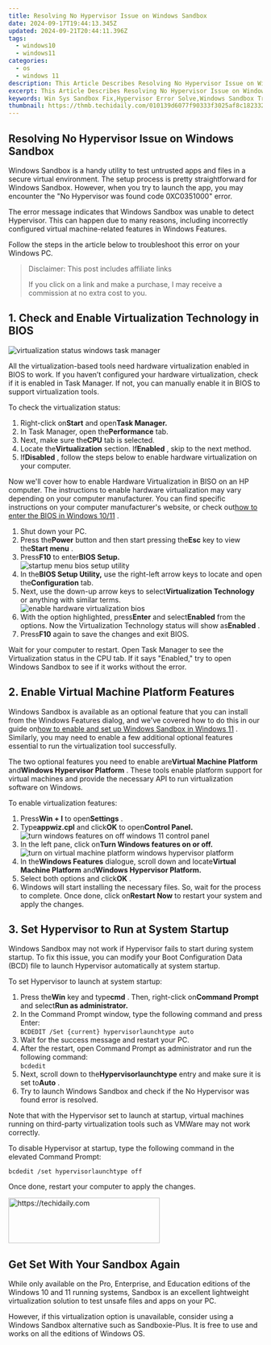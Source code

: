 ```yaml
---
title: Resolving No Hypervisor Issue on Windows Sandbox
date: 2024-09-17T19:44:13.345Z
updated: 2024-09-21T20:44:11.396Z
tags:
  - windows10
  - windows11
categories:
  - os
  - windows 11
description: This Article Describes Resolving No Hypervisor Issue on Windows Sandbox
excerpt: This Article Describes Resolving No Hypervisor Issue on Windows Sandbox
keywords: Win Sys Sandbox Fix,Hypervisor Error Solve,Windows Sandbox Troubleshoot,Overcoming Hypervisor Halt,Resolving Sandbox Issue,No VMM on WS Fix,Stop Hypervisor Fail
thumbnail: https://thmb.techidaily.com/010139d6077f90333f3025af8c182332c9900266fd1f6067fe122889069013d2.jpg
---
```


## Resolving No Hypervisor Issue on Windows Sandbox

 Windows Sandbox is a handy utility to test untrusted apps and files in a secure virtual environment. The setup process is pretty straightforward for Windows Sandbox. However, when you try to launch the app, you may encounter the "No Hypervisor was found code 0XC0351000" error.

 The error message indicates that Windows Sandbox was unable to detect Hypervisor. This can happen due to many reasons, including incorrectly configured virtual machine-related features in Windows Features.

 Follow the steps in the article below to troubleshoot this error on your Windows PC.

>  Disclaimer: This post includes affiliate links
>
>  If you click on a link and make a purchase, I may receive a commission at no extra cost to you.
>

## 1\. Check and Enable Virtualization Technology in BIOS

![virtualization status windows task manager](https://static1.makeuseofimages.com/wordpress/wp-content/uploads/2022/12/virtualization-status-windows-task-manager.jpg)

 All the virtualization-based tools need hardware virtualization enabled in BIOS to work. If you haven’t configured your hardware virtualization, check if it is enabled in Task Manager. If not, you can manually enable it in BIOS to support virtualization tools.

To check the virtualization status:

1. Right-click on**Start** and open**Task Manager.**
2. In Task Manager, open the**Performance** tab.
3. Next, make sure the**CPU** tab is selected.
4. Locate the**Virtualization** section. If**Enabled** , skip to the next method.
5. If**Disabled** , follow the steps below to enable hardware virtualization on your computer.

 Now we'll cover how to enable Hardware Virtualization in BISO on an HP computer. The instructions to enable hardware virtualization may vary depending on your computer manufacturer. You can find specific instructions on your computer manufacturer's website, or check out[how to enter the BIOS in Windows 10/11](https://www.makeuseof.com/tag/enter-bios-computer/) .

1. Shut down your PC.
2. Press the**Power** button and then start pressing the**Esc** key to view the**Start menu** .
3. Press**F10** to enter**BIOS Setup.**  
![startup menu bios setup utility](https://static1.makeuseofimages.com/wordpress/wp-content/uploads/2022/12/startup-menu-bios-setup-utility.jpg)
4. In the**BIOS Setup Utility,** use the right-left arrow keys to locate and open the**Configuration** tab.
5. Next, use the down-up arrow keys to select**Virtualization Technology** or anything with similar terms.  
![enable hardware virtualization bios](https://static1.makeuseofimages.com/wordpress/wp-content/uploads/2022/12/enable-hardware-virtualization-bios.jpg)
6. With the option highlighted, press**Enter** and select**Enabled** from the options. Now the Virtualization Technology status will show as**Enabled** .
7. Press**F10** again to save the changes and exit BIOS.

 Wait for your computer to restart. Open Task Manager to see the Virtualization status in the CPU tab. If it says "Enabled," try to open Windows Sandbox to see if it works without the error.

## 2\. Enable Virtual Machine Platform Features

 Windows Sandbox is available as an optional feature that you can install from the Windows Features dialog, and we've covered how to do this in our guide on[how to enable and set up Windows Sandbox in Windows 11](https://www.makeuseof.com/enable-set-up-windows-sandbox-windows-11/) . Similarly, you may need to enable a few additional optional features essential to run the virtualization tool successfully.

 The two optional features you need to enable are**Virtual Machine Platform** and**Windows Hypervisor Platform** . These tools enable platform support for virtual machines and provide the necessary API to run virtualization software on Windows.

To enable virtualization features:

1. Press**Win + I** to open**Settings** .
2. Type**appwiz.cpl** and click**OK** to open**Control Panel.**  
![turn windows features on off windows 11 control panel](https://static1.makeuseofimages.com/wordpress/wp-content/uploads/2022/12/turn-windows-featureson-off-windows-11-control-panel.jpg)
3. In the left pane, click on**Turn Windows features on or off.**  
![turn on virtual machine platform windows hypervisor platform](https://static1.makeuseofimages.com/wordpress/wp-content/uploads/2022/12/turn-on-virtual-machine-platform-windows-hypervisor-platform.jpg)
4. In the**Windows Features** dialogue, scroll down and locate**Virtual Machine Platform** and**Windows Hypervisor Platform.**
5. Select both options and click**OK** .
6. Windows will start installing the necessary files. So, wait for the process to complete. Once done, click on**Restart Now** to restart your system and apply the changes.

## 3\. Set Hypervisor to Run at System Startup

 Windows Sandbox may not work if Hypervisor fails to start during system startup. To fix this issue, you can modify your Boot Configuration Data (BCD) file to launch Hypervisor automatically at system startup.

To set Hypervisor to launch at system startup:

1. Press the**Win** key and type**cmd** . Then, right-click on**Command Prompt** and select**Run as administrator.**
2. In the Command Prompt window, type the following command and press Enter:  
`BCDEDIT /Set {current} hypervisorlaunchtype auto`
3. Wait for the success message and restart your PC.
4. After the restart, open Command Prompt as administrator and run the following command:  
`bcdedit`
5. Next, scroll down to the**Hypervisorlaunchtype** entry and make sure it is set to**Auto** .
6. Try to launch Windows Sandbox and check if the No Hypervisor was found error is resolved.

 Note that with the Hypervisor set to launch at startup, virtual machines running on third-party virtualization tools such as VMWare may not work correctly.

 To disable Hypervisor at startup, type the following command in the elevated Command Prompt:

`bcdedit /set hypervisorlaunchtype off`

Once done, restart your computer to apply the changes.

<!-- affiliate ads begin -->
<a href="https://aligracehair.sjv.io/c/5597632/1938693/19272" target="_top" id="1938693">
  <img src="//a.impactradius-go.com/display-ad/19272-1938693" border="0" alt="https://techidaily.com" width="300" height="90"/>
</a>
<img height="0" width="0" src="https://aligracehair.sjv.io/i/5597632/1938693/19272" style="position:absolute;visibility:hidden;" border="0" />
<!-- affiliate ads end -->

## Get Set With Your Sandbox Again

 While only available on the Pro, Enterprise, and Education editions of the Windows 10 and 11 running systems, Sandbox is an excellent lightweight virtualization solution to test unsafe files and apps on your PC.

 However, if this virtualization option is unavailable, consider using a Windows Sandbox alternative such as Sandboxie-Plus. It is free to use and works on all the editions of Windows OS.

<ins class="adsbygoogle"
     style="display:block"
     data-ad-format="autorelaxed"
     data-ad-client="ca-pub-7571918770474297"
     data-ad-slot="1223367746"></ins>

<ins class="adsbygoogle"
     style="display:block"
     data-ad-client="ca-pub-7571918770474297"
     data-ad-slot="8358498916"
     data-ad-format="auto"
     data-full-width-responsive="true"></ins>



